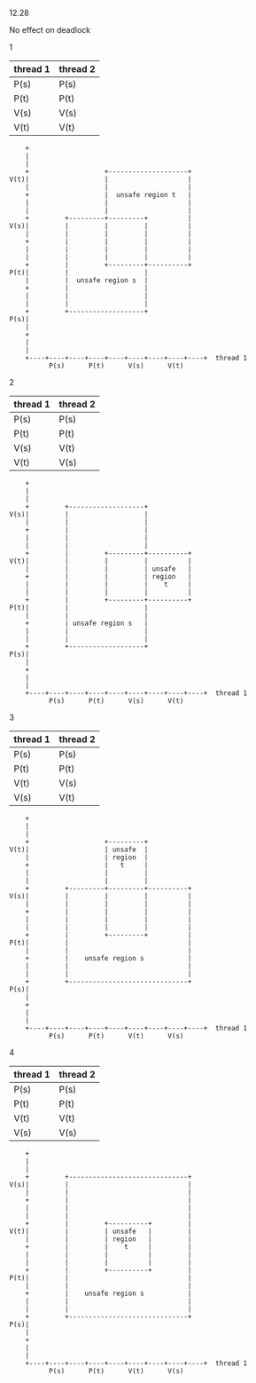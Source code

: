 12.28

No effect on deadlock

1

|thread 1|thread 2|
|-|-|
|P(s)|P(s)|
|P(t)|P(t)|
|V(s)|V(s)|
|V(t)|V(t)|


        +
        |
        |
        +                   +--------------------+
    V(t)|                   |                    |
        |                   |                    |
        +                   |  unsafe region t   |
        |                   |                    |
        |                   |                    |
        +         +---------+---------+          |
    V(s)|         |         |         |          |
        |         |         |         |          |
        +         |         |         |          |
        |         |         |         |          |
        |         |         |         |          |
        +         |         +---------+----------+
    P(t)|         |                   |
        |         |  unsafe region s  |
        +         |                   |
        |         |                   |
        |         |                   |
        +         +-------------------+
    P(s)|
        |
        +
        |
        |
        +----+----+----+----+----+----+----+----+----+  thread 1
              P(s)      P(t)      V(s)      V(t)



2

|thread 1|thread 2|
|-|-|
|P(s)|P(s)|
|P(t)|P(t)|
|V(s)|V(t)|
|V(t)|V(s)|


        +
        |
        |
        +         +-------------------+
    V(s)|         |                   |
        |         |                   |
        +         |                   |
        |         |                   |
        |         |                   |
        +         |         +---------+----------+
    V(t)|         |         |         |          |
        |         |         |         | unsafe   |
        +         |         |         | region   |
        |         |         |         |    t     |
        |         |         |         |          |
        +         |         +---------+----------+
    P(t)|         |                   |
        |         |                   |
        +         | unsafe region s   |
        |         |                   |
        |         |                   |
        +         +-------------------+
    P(s)|
        |
        +
        |
        |
        +----+----+----+----+----+----+----+----+----+  thread 1
              P(s)      P(t)      V(s)      V(t)




3

|thread 1|thread 2|
|-|-|
|P(s)|P(s)|
|P(t)|P(t)|
|V(t)|V(s)|
|V(s)|V(t)|


        +
        |
        |
        +                   +---------+
    V(t)|                   | unsafe  |
        |                   | region  |
        +                   |   t     |
        |                   |         |
        |                   |         |
        +         +---------+---------+----------+
    V(s)|         |         |         |          |
        |         |         |         |          |
        +         |         |         |          |
        |         |         |         |          |
        |         |         |         |          |
        +         |         +---------+          |
    P(t)|         |                              |
        |         |                              |
        +         |    unsafe region s           |
        |         |                              |
        |         |                              |
        +         +------------------------------+
    P(s)|
        |
        +
        |
        |
        +----+----+----+----+----+----+----+----+----+  thread 1
              P(s)      P(t)      V(t)      V(s)




4

|thread 1|thread 2|
|-|-|
|P(s)|P(s)|
|P(t)|P(t)|
|V(t)|V(t)|
|V(s)|V(s)|


        +
        |
        |
        +         +------------------------------+
    V(s)|         |                              |
        |         |                              |
        +         |                              |
        |         |                              |
        |         |                              |
        +         |         +----------+         |
    V(t)|         |         | unsafe   |         |
        |         |         | region   |         |
        +         |         |    t     |         |
        |         |         |          |         |
        |         |         |          |         |
        +         |         +----------+         |
    P(t)|         |                              |
        |         |                              |
        +         |    unsafe region s           |
        |         |                              |
        |         |                              |
        +         +------------------------------+
    P(s)|
        |
        +
        |
        |
        +----+----+----+----+----+----+----+----+----+  thread 1
              P(s)      P(t)      V(t)      V(s)





